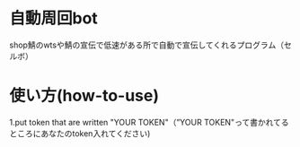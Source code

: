 # 自動周回bot
shop鯖のwtsや鯖の宣伝で低速がある所で自動で宣伝してくれるプログラム（セルボ）
# 使い方(how-to-use)
1.put token that are written "YOUR TOKEN"（”YOUR TOKEN"って書かれてるところにあなたのtoken入れてください)

